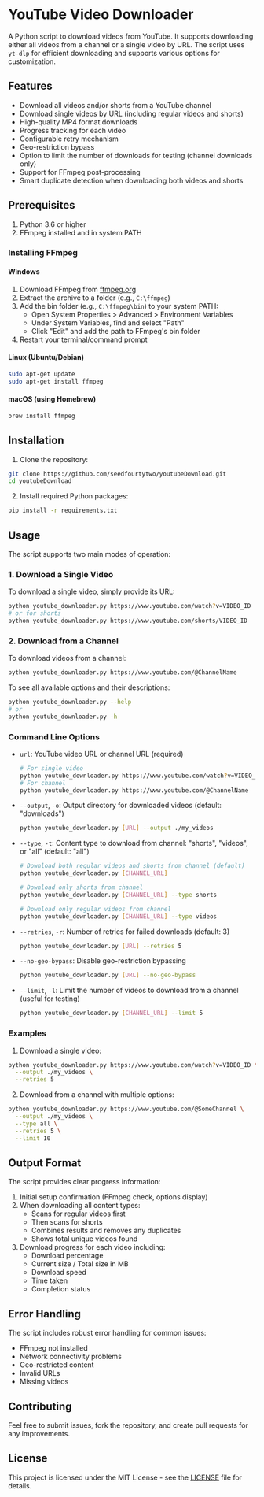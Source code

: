 # YouTube Video Downloader

A Python script to download videos from YouTube. It supports downloading either all videos from a channel or a single video by URL. The script uses `yt-dlp` for efficient downloading and supports various options for customization.

## Features

- Download all videos and/or shorts from a YouTube channel
- Download single videos by URL (including regular videos and shorts)
- High-quality MP4 format downloads
- Progress tracking for each video
- Configurable retry mechanism
- Geo-restriction bypass
- Option to limit the number of downloads for testing (channel downloads only)
- Support for FFmpeg post-processing
- Smart duplicate detection when downloading both videos and shorts

## Prerequisites

1. Python 3.6 or higher
2. FFmpeg installed and in system PATH

### Installing FFmpeg

#### Windows
1. Download FFmpeg from [ffmpeg.org](https://ffmpeg.org/download.html)
2. Extract the archive to a folder (e.g., `C:\ffmpeg`)
3. Add the bin folder (e.g., `C:\ffmpeg\bin`) to your system PATH:
   - Open System Properties > Advanced > Environment Variables
   - Under System Variables, find and select "Path"
   - Click "Edit" and add the path to FFmpeg's bin folder
4. Restart your terminal/command prompt

#### Linux (Ubuntu/Debian)
```bash
sudo apt-get update
sudo apt-get install ffmpeg
```

#### macOS (using Homebrew)
```bash
brew install ffmpeg
```

## Installation

1. Clone the repository:
```bash
git clone https://github.com/seedfourtytwo/youtubeDownload.git
cd youtubeDownload
```

2. Install required Python packages:
```bash
pip install -r requirements.txt
```

## Usage

The script supports two main modes of operation:

### 1. Download a Single Video

To download a single video, simply provide its URL:
```bash
python youtube_downloader.py https://www.youtube.com/watch?v=VIDEO_ID
# or for shorts
python youtube_downloader.py https://www.youtube.com/shorts/VIDEO_ID
```

### 2. Download from a Channel

To download videos from a channel:
```bash
python youtube_downloader.py https://www.youtube.com/@ChannelName
```

To see all available options and their descriptions:
```bash
python youtube_downloader.py --help
# or
python youtube_downloader.py -h
```

### Command Line Options

- `url`: YouTube video URL or channel URL (required)
  ```bash
  # For single video
  python youtube_downloader.py https://www.youtube.com/watch?v=VIDEO_ID
  # For channel
  python youtube_downloader.py https://www.youtube.com/@ChannelName
  ```

- `--output`, `-o`: Output directory for downloaded videos (default: "downloads")
  ```bash
  python youtube_downloader.py [URL] --output ./my_videos
  ```

- `--type`, `-t`: Content type to download from channel: "shorts", "videos", or "all" (default: "all")
  ```bash
  # Download both regular videos and shorts from channel (default)
  python youtube_downloader.py [CHANNEL_URL]
  
  # Download only shorts from channel
  python youtube_downloader.py [CHANNEL_URL] --type shorts
  
  # Download only regular videos from channel
  python youtube_downloader.py [CHANNEL_URL] --type videos
  ```

- `--retries`, `-r`: Number of retries for failed downloads (default: 3)
  ```bash
  python youtube_downloader.py [URL] --retries 5
  ```

- `--no-geo-bypass`: Disable geo-restriction bypassing
  ```bash
  python youtube_downloader.py [URL] --no-geo-bypass
  ```

- `--limit`, `-l`: Limit the number of videos to download from a channel (useful for testing)
  ```bash
  python youtube_downloader.py [CHANNEL_URL] --limit 5
  ```

### Examples

1. Download a single video:
```bash
python youtube_downloader.py https://www.youtube.com/watch?v=VIDEO_ID \
  --output ./my_videos \
  --retries 5
```

2. Download from a channel with multiple options:
```bash
python youtube_downloader.py https://www.youtube.com/@SomeChannel \
  --output ./my_videos \
  --type all \
  --retries 5 \
  --limit 10
```

## Output Format

The script provides clear progress information:
1. Initial setup confirmation (FFmpeg check, options display)
2. When downloading all content types:
   - Scans for regular videos first
   - Then scans for shorts
   - Combines results and removes any duplicates
   - Shows total unique videos found
3. Download progress for each video including:
   - Download percentage
   - Current size / Total size in MB
   - Download speed
   - Time taken
   - Completion status

## Error Handling

The script includes robust error handling for common issues:
- FFmpeg not installed
- Network connectivity problems
- Geo-restricted content
- Invalid URLs
- Missing videos

## Contributing

Feel free to submit issues, fork the repository, and create pull requests for any improvements.

## License

This project is licensed under the MIT License - see the [LICENSE](LICENSE) file for details.
